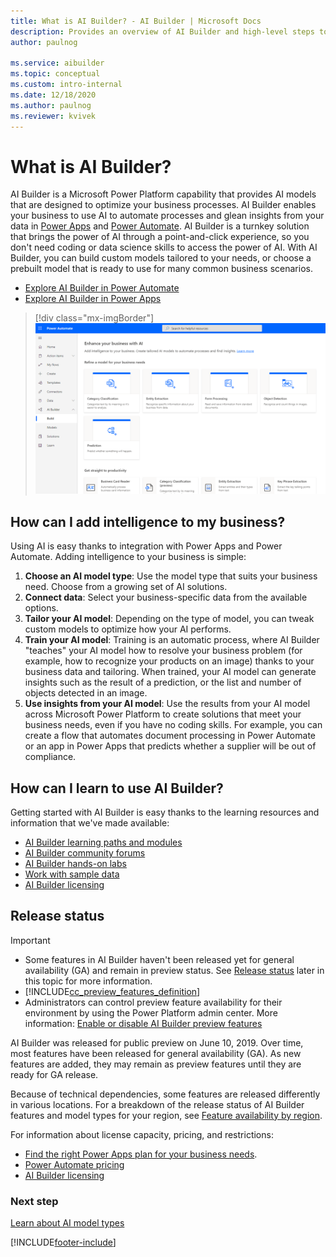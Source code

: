 ```yaml
---
title: What is AI Builder? - AI Builder | Microsoft Docs
description: Provides an overview of AI Builder and high-level steps to add intelligence to your apps
author: paulnog

ms.service: aibuilder
ms.topic: conceptual
ms.custom: intro-internal
ms.date: 12/18/2020
ms.author: paulnog
ms.reviewer: kvivek
---
```


# What is AI Builder?

AI Builder is a Microsoft Power Platform capability that provides AI models that are designed to optimize your business processes. AI Builder enables your business to use AI to automate processes and glean insights from your data in [Power Apps](use-in-powerapps-overview.md) and [Power Automate](use-in-flow-overview.md). AI Builder is a turnkey solution that brings the power of AI through a point-and-click experience, so you don't need coding or data science skills to access the power of AI. With AI Builder, you can build custom models tailored to your needs, or choose a prebuilt model that is ready to use for many common business scenarios.

- [Explore AI Builder in Power Automate](use-in-flow-overview.md)
- [Explore AI Builder in Power Apps](use-in-powerapps-overview.md)

> [!div class="mx-imgBorder"]
> ![AI Builder home page](media/ai-builder-home.png "AI Builder home page")

## How can I add intelligence to my business?

Using AI is easy thanks to integration with Power Apps and Power Automate. Adding intelligence to your business is simple:

1. **Choose an AI model type**: Use the model type that suits your business need. Choose from a growing set of AI solutions.
1. **Connect data**: Select your business-specific data from the available options.
1. **Tailor your AI model**: Depending on the type of model, you can tweak custom models to optimize how your AI performs.
1. **Train your AI model**: Training is an automatic process, where AI Builder "teaches" your AI model how to resolve your business problem (for example, how to recognize your products on an image) thanks to your business data and tailoring. When trained, your AI model can generate insights such as the result of a prediction, or the list and number of objects detected in an image.
1. **Use insights from your AI model**: Use the results from your AI model across Microsoft Power Platform to create solutions that meet your business needs, even if you have no coding skills. For example, you can create a flow that automates document processing in Power Automate or an app in Power Apps that predicts whether a supplier will be out of compliance.

## How can I learn to use AI Builder?

Getting started with AI Builder is easy thanks to the learning resources and information that we've made available:

- [AI Builder learning paths and modules](/learn/browse/?expanded=power-platform&products=ai-builder)
- [AI Builder community forums](https://go.microsoft.com/fwlink/?linkid=2092048)
- [AI Builder hands-on labs](https://go.microsoft.com/fwlink/?linkid=2103171)
- [Work with sample data](samples.md)
- [AI Builder licensing](administer-licensing.md)

## Release status

 > [!IMPORTANT]
 >
 > - Some features in AI Builder haven't been released yet for general availability (GA) and remain in preview status. See [Release status](#release-status) later in this topic for more information.
 > - [!INCLUDE[cc_preview_features_definition](./includes/cc-preview-features-definition.md)]
 > - Administrators can control preview feature availability for their environment by using the Power Platform admin center. More information: [Enable or disable AI Builder preview features](administer.md#enable-or-disable-ai-builder-preview-features)

AI Builder was released for public preview on June 10, 2019. Over time, most features have been released for general availability (GA). As new features are added, they may remain as preview features until they are ready for GA release.

Because of technical dependencies, some features are released differently in various locations. For a breakdown of the release status of AI Builder features and model types for your region, see [Feature availability by region](availability-region.md).

For information about license capacity, pricing, and restrictions:

- [Find the right Power Apps plan for your business needs](https://powerapps.microsoft.com/pricing/).
- [Power Automate pricing](https://flow.microsoft.com/pricing/)
- [AI Builder licensing](administer-licensing.md)

### Next step

[Learn about AI model types](model-types.md)


[!INCLUDE[footer-include](includes/footer-banner.md)]
